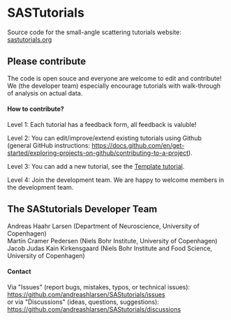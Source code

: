 # SASTutorials
Source code for the small-angle scattering tutorials website:
[sastutorials.org](https://sastutorials.org/) 

## Please contribute
The code is open souce and everyone are welcome to edit and contribute!    
We (the developer team) especially encourage tutorials with walk-through of analysis on actual data.   

#### How to contribute?
Level 1: Each tutorial has a feedback form, all feedback is valuble!    

Level 2: You can edit/improve/extend existing tutorials using Github    
(general GitHub instructions: https://docs.github.com/en/get-started/exploring-projects-on-github/contributing-to-a-project).    

Level 3: You can  add a new tutorial, see the  [Template tutorial](https://sastutorials.org/Template).    

Level 4: Join the development team. We are happy to welcome members in the development team.    

## The SAStutorials Developer Team
Andreas Haahr Larsen (Department of Neuroscience, University of Copenhagen)    
Martin Cramer Pedersen (Niels Bohr Institute, University of Copenhagen)    
Jacob Judas Kain Kirkensgaard (Niels Bohr Institute and Food Science, University of Copenhagen)    

#### Contact
Via "Issues" (report bugs, mistakes, typos, or technical issues):    
https://github.com/andreashlarsen/SAStutorials/issues    
or via "Discussions" (ideas, questions, suggestions):     
https://github.com/andreashlarsen/SAStutorials/discussions      
